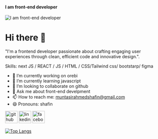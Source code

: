 

#### I am front-end developer
![I am front-end developer](https://media.licdn.com/dms/image/D5612AQEI8spENTIeTw/article-cover_image-shrink_720_1280/0/1682171520508?e=2147483647&v=beta&t=EKiE7J7nihiyIsw0f01L-9OgnqoROGIrwswkcGoaCic)


# Hi there 👋


"I'm a frontend developer passionate about crafting engaging user experiences through clean, efficient code and innovative design.".

Skills: next JS / REACT / JS / HTML / CSS/Tailwind css/ bootstarp/ figma

- 🔭 I’m currently working on orebi 
- 🌱 I’m currently learning javascript 
- 👯 I’m looking to collaborate on github 
- 💬 Ask me about front-end develpment 
- 📫 How to reach me: muntasirahmedshafin@gmail.com 
- 😄 Pronouns: shafin 


[<img src='https://cdn.jsdelivr.net/npm/simple-icons@3.0.1/icons/github.svg' alt='github' height='40'>](https://github.com/muntasir-shafin)  [<img src='https://cdn.jsdelivr.net/npm/simple-icons@3.0.1/icons/linkedin.svg' alt='linkedin' height='40'>](https://www.linkedin.com/in/www.linkedin.com/in/muntasir-ahmed-shafin-084a78203/)  [<img src='https://cdn.jsdelivr.net/npm/simple-icons@3.0.1/icons/facebook.svg' alt='facebook' height='40'>](https://www.facebook.com/https://www.facebook.com/profile.php?id=100076612660989)  

[![Top Langs](https://github-readme-stats.vercel.app/api/top-langs/?username=muntasir-shafin)](https://github.com/anuraghazra/github-readme-stats)



